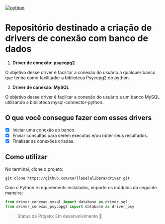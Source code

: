 [![python](https://img.shields.io/badge/python-3.8-blue.svg)](https://www.python.org/)

# Repositório destinado a criação de drivers de conexão com banco de dados

1. **Driver de conexão: psycopg2**

  O objetivo desse driver é facilitar a conexão do usuário a qualquer banco que tenha como facilitador a biblioteca Psycopg2 do python.
  
2. **Driver de conexão: MySQL**

  O objetivo desse driver é facilitar a conexão do usuário a um banco MySQL utilizando a biblioteca mysql-connector-python.

## O que você consegue fazer com esses drivers

- [X] Iniciar uma conexão ao banco.
- [X] Enviar consultas para serem executas e/ou obter seus resultados.
- [X] Finalizar as conexões criadas. 

## Como utilizar

No terminal, clone o projeto:

```
git clone https://github.com/KarllaDelalibera/driver.git
```

Com o Python e requirements instalados, importe os módulos da seguinte maneira:

``` python
from driver_conexao_mysql import database as driver_sql
from driver_conexao_psycopg2 import database as driver_psy
```


> Status do Projeto: Em desenvolvimento :construction:
